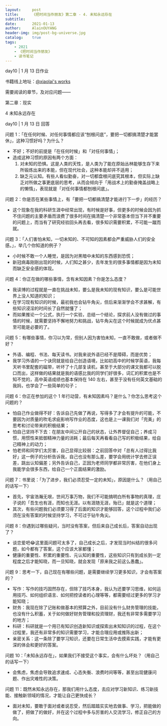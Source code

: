 ```yaml
---
layout:     post
title:      《把时间当作朋友》第二章 - 4. 未知永远存在
subtitle:   
date:       2021-01-13
author:     AlainOUYANG
header-img: img/post-bg-universe.jpg
catalog:    true
tags:
    - 2021
    - 《把时间当作朋友》
    - 读书笔记
---
```


<!-- # 《把时间当作朋友》第二章 - 4. 未知永远存在 -->

day10 \| 1 月 13 日作业

书籍线上地址：[@xiaolai's works](http://lixiaolai.com/#/befriending-time/)

需要阅读的章节，及对应问题——

第二章：现实

4 未知永远存在

day10 \| 1 月 13 日 回答

问题 1：「在任何时候、对任何事情都应该“刨根问底”，要把一切都搞清楚才能罢休」，这种习惯好吗？为什么？

- 不好；不好的前提是「在任何时候」和「对任何事情」；
- 造成这种习惯的原因有两个方面：
    1. 对未知的恐惧。这是人类的天性，是人类为了能在原始丛林能够生存下来所锻炼出来的本能，但在现代社会，这种本能却并不适用；
    2. 缺乏元认知。有些人看似勤奋，对一切都盘根问底究其根本，但实际上缺乏对所做之事更底层的思考，从而会倾向于「用战术上的勤奋掩盖战略上的懒惰」，表现就是「对任何事情都刨根问底」。

问题 2：你是否在某些事情上，有「要把一切都搞清楚才能进行下一步」的经历？

- 这个现象在我的科研生涯中经常出现，有时候是好事，但更多的时候会因为抓不住问题的主要矛盾而浪费了很多时间在搞清楚一个非常基本但当下并不重要的问题上，而当有了研究经验回头再去看，很多知识需要积累，不可能一蹴而就。

问题 3：「人们害怕未知，一切未知的、不可知的因素都会严重威胁人们的安全感。」，举几个你知道的例子？

- 小时候不敢一个人睡觉，是因为对黑暗中未知的东西感到恐慌；
- 新冠病毒刚刚出现的时候，人们知之甚少，去年发生的很多事情都是因为未知而缺乏安全感的体现。

问题 4：你正在做的哪些事情，含有未知因素？你是怎么态度？

- 我读博的过程就是一直在挑战未知，要么是我未知的现有知识，要么是可能世界上没人知道的知识；
- 在学习现有知识的时候，最初我也会钻牛角尖，但后来渐渐学会不求甚解，有些知识浸淫的时间长了自然就懂了；
- 而如果推论一个公式，执行一个实验，总结一个结论，探求前人没有做过的事情的时候，就需要坚持不懈地努力和挑战，钻牛角尖在这个时候就成为优点甚至可能是必要的了。

问题 5：有哪些事情，你习以为常，但别人因为害怕未知，一直不敢做，或者做不好？

- 外语、编程、书法、每天读书。对我来说外语已经不是障碍，而是优势；
- 我学习外语的一个诀窍就是给自己创造语境，比如初高中的时候学英语，我每天听书里配套的磁带，听坏了十几部复读机，甚至于大部分的课文我都可以脱口而出，这样做的结果就是我的语感比我的同学们好很多，词汇的积累也是不知不觉的，高中英语成绩也基本保持在 140 左右，甚至于没有任何英文基础的我妈，也学会了一些简单的句子；

问题 6：你正在参加的这个 1 年行动营，有未知因素吗？是什么？你怎么思考这个问题的？

- 怕自己作业做得不好：告诉自己先做了再说，写得多了才会有提升的可能，不要因为对质量的吹毛求疵影响写作业的态度，这也是上一课我们对「完美」的思考和讨论带来的积极结果；
- 怕自己坚持不下去：在朋友中间公开自己的状态，让外界督促自己；养成习惯，用惯性来抵御精神力量的消耗；最后每天再看看自己写的积极结果，给自己精神上的动力；
- 怕老师和同学们太厉害，自己显得比较弱：之前回答中对「总有人过得比我好」这一例子的分析告诉我，自己也没有那么差，要学会用统计学去修正误差，跳出认知偏差；另外告诉自己，正因为老师同学都非常厉害，在他们身上我能学会很多东西，给自己一个正面结果的激励。

问题 7：书里说：「为了进步，我们必须忍受一定的未知」，原因是什么？（用自己的话写一下）

- 首先，宇宙浩瀚无垠，世间万事万物，我们不可能搞明白所有事物的真理，庄子说的「吾生也有涯，而知也无涯。以有涯随无涯，殆已」就是这个道理；
- 其次，有些问题我们必须要习得了后面的知识才能够回答，这个过程中我们必须在没有答案的时候坚持学习，不可过于钻牛角尖。

问题 8：你遇到过哪些疑问，当时没有答案，但后来自己成长后，答案自动出现了？

- 谈恋爱吧😂这里面问题可太多了，自己成长之后，才发现当时纠结的很多问题，如今都有了答案，这个应该大家都懂；
- 健康的重要性、积累的重要性、元认知的重要性，这些知识只有到成长到一定程度之后才能知晓，而一旦知晓，就会发现「原来我之前这么愚蠢」。

问题 9：思考一下，自己现在有哪些问题，是需要继续学习更多知识，才会有答案的？

- 写作：写作的技巧固然存在，但除了技巧本身，我认为还要学习思维，如何运用技巧、如何组织语言、如何把控读者的心理等等，都需要经过更多的学习才能知晓；
- 财务：我现在除了记账和做基本的预算之外，目前没有什么财务管理的技能，也没有什么积蓄，关于如何做好财务管理和投资理财，我还有非常多需要学习的地方；
- 科研：科研就是一个用已有知识创造新知识或探索出未知知识的过程，在这个过程里，我还有非常多的知识需要学习，才能合理应用或推陈出新；
- 亲密关系：这一条除了要学习知识，还要在日常生活中去摸索实践，才能有更深的体会和更好的答案。

问题 10：「未知永远存在」，如果我们不接受这个事实，会有什么坏处？（用自己的话写一下）

- 会焦虑，焦虑会导致追求速成、心态失衡、浪费时间等等，甚至出现健康问题、作出灾难性的决策。

问题 11：既然未知永远存在，那我们用什么态度，去应对学习新知识、练习新技能、接触新领域的情况，才能让自己更快成长？

- 面对未知，要敢于面对或者说忍受，然后踏踏实实地去做事、学习，把能做的做了，把做了的做好，并在这个过程中多与厉害的人交流学习，修正自己的方向。
